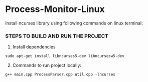 # Process-Monitor-Linux

Install ncurses library using following commands on linux terminal:

### STEPS TO BUILD AND RUN THE PROJECT

1. Install dependencies

`sudo apt-get install libncurses5-dev libncursesw5-dev`

2. Commands to run project locally:

`g++ main.cpp ProcessParser.cpp util.cpp -lncurses`

